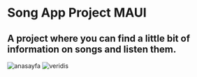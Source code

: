 #                                              Song App Project MAUI 
## A project where you can find a little bit of information on songs and listen them.
![anasayfa](https://github.com/Coldrest/Song-App-Project-MAUI-/assets/128247757/c7fc5fa5-0713-4a9e-97e7-566cc1f5f282)
![veridis](https://github.com/Coldrest/Song-App-Project-MAUI-/assets/128247757/650e587e-99fc-4ee8-9b9d-f8fc882e6647)
